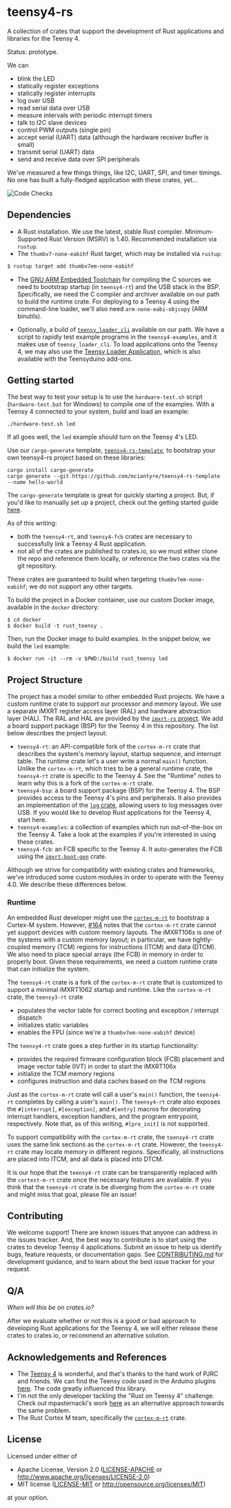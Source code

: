 # teensy4-rs

A collection of crates that support the development of Rust applications and libraries for the Teensy 4.

Status: prototype.

We can
- blink the LED
- statically register exceptions
- statically register interrupts
- log over USB
- read serial data over USB
- measure intervals with periodic interrupt timers
- talk to I2C slave devices
- control PWM outputs (single pin)
- accept serial (UART) data (although the hardware receiver buffer is small)
- transmit serial (UART) data
- send and receive data over SPI peripherals

We've measured a few things things, like I2C, UART, SPI, and timer timings. No one has built a fully-fledged application with these crates, yet...

![Code Checks](https://github.com/mciantyre/teensy4-rs/workflows/Code%20Checks/badge.svg)

## Dependencies

- A Rust installation. We use the latest, stable Rust compiler. Minimum-Supported Rust Version (MSRV) is 1.40. Recommended installation via `rustup`.
- The `thumbv7-none-eabihf` Rust target, which may be installed via `rustup`:

```bash
$ rustup target add thumbv7em-none-eabihf
```

- The [GNU ARM Embedded Toolchain](https://developer.arm.com/tools-and-software/open-source-software/developer-tools/gnu-toolchain/gnu-rm) for compiling the C sources we need to bootstrap startup (in `teensy4-rt`) and the USB stack in the BSP. Specifically, we need the C compiler and archiver available on our path to build the runtime crate. For deploying to a Teensy 4 using the command-line loader, we'll also need `arm-none-eabi-objcopy` (ARM binutils).

- Optionally, a build of [`teensy_loader_cli`](https://github.com/PaulStoffregen/teensy_loader_cli) available on our path. We have a script to rapidly test example programs in the `teensy4-examples`, and it makes use of `teensy_loader_cli`. To load applications onto the Teensy 4, we may also use the [Teensy Loader Application](https://www.pjrc.com/teensy/loader.html), which is also available with the Teensyduino add-ons.

## Getting started

The best way to test your setup is to use the `hardware-test.sh` script (`hardware-test.bat` for Windows) to compile one of the examples. With a Teensy 4 connected to your system, build and load an example:

```
./hardware-test.sh led
```

If all goes well, the `led` example should turn on the Teensy 4's LED.

Use our `cargo-generate` template, [`teensy4-rs-template`](https://github.com/mciantyre/teensy4-rs-template), to bootstrap your own teensy4-rs project based on these libraries:

```
cargo install cargo-generate
cargo generate --git https://github.com/mciantyre/teensy4-rs-template --name hello-world
```

The `cargo-generate` template is great for quickly starting a project. But, if you'd like to manually set up a project, check out the getting started guide [here](docs/2020-01-03-getting-started.md).

As of this writing:

- both the `teensy4-rt`, and `teensy4-fcb` crates are necessary to successfully link a Teensy 4 Rust application.
- not all of the crates are published to crates.io, so we must either clone the repo and reference them locally, or reference the two crates via the git repository.

These crates are guaranteed to build when targeting `thumbv7em-none-eabihf`; we do not support any other targets.

To build the project in a Docker container, use our custom Docker image, available in the `docker` directory:

```
$ cd docker
$ docker build -t rust_teensy . 
```

Then, run the Docker image to build examples. In the snippet below, we build the `led` example: 

```
$ docker run -it --rm -v $PWD:/build rust_teensy led
```

## Project Structure

The project has a model similar to other embedded Rust projects. We have a custom runtime crate to support our processor and memory layout. We use a separate iMXRT register access layer (RAL) and hardware abstraction layer (HAL). The RAL and HAL are provided by the [`imxrt-rs` project](https://github.com/imxrt-rs/imxrt-rs). We add a board support package (BSP) for the Teensy 4 in this repository. The list below describes the project layout:

- `teensy4-rt`: an API-compatible fork of the `cortex-m-rt` crate that describes the system's memory layout, startup sequence, and interrupt table. The runtime crate let's a user write a normal `main()` function. Unlike the `cortex-m-rt`, which tries to be a general runtime crate, the `teensy4-rt` crate is specific to the Teensy 4. See the "Runtime" notes to learn why this is a fork of the `cortex-m-rt` crate.
- `teensy4-bsp`: a board support package (BSP) for the Teensy 4. The BSP provides access to the Teensy 4's pins and peripherals. It also provides an implementation of the [`log` crate](https://crates.io/crates/log), allowing users to log messages over USB. If you would like to develop Rust applications for the Teensy 4, start here.
- `teensy4-examples`: a collection of examples which run out-of-the-box on the Teensy 4. Take a look at the examples if you're interested in using these crates.
- `teensy4-fcb`: an FCB specific to the Teensy 4. It auto-generates the FCB using the [`imxrt-boot-gen`](https://github.com/imxrt-rs/imxrt-boot-gen) crate.

Although we strive for compatibility with existing crates and frameworks, we've introduced some custom modules in order to operate with the Teensy 4.0. We describe these differences below.

### Runtime

An embedded Rust developer might use the [`cortex-m-rt`](https://crates.io/crates/cortex-m-rt) to bootstrap a Cortex-M system. However, [#164](https://github.com/rust-embedded/cortex-m-rt/issues/164) notes that the `cortex-m-rt` crate cannot yet support devices with custom memory layouts. The iMXRT106x is one of the systems with a custom memory layout; in particular, we have tightly-coupled memory (TCM) regions for instructions (ITCM) and data (DTCM). We also need to place special arrays (the FCB) in memory in order to properly boot. Given these requirements, we need a custom runtime crate that can initialize the system.

The `teensy4-rt` crate is a fork of the `cortex-m-rt` crate that is customized to support a minimal iMXRT1062 startup and runtime. Like the `cortex-m-rt` crate, the `teensy3-rt` crate

- populates the vector table for correct booting and exception / interrupt dispatch
- initializes static variables
- enables the FPU (since we're a `thumbv7em-none-eabihf` device)

The `teensy4-rt` crate goes a step further in its startup functionality:

- provides the required firmware configuration block (FCB) placement and image vector table (IVT) in order to start the iMXRT106x
- initialize the TCM memory regions
- configures instruction and data caches based on the TCM regions

Just as the `cortex-m-rt` crate will call a user's `main()` function, the `teensy4-rt` completes by calling a user's `main()`. The `teensy4-rt` crate also exposes the `#[interrupt]`, `#[exception]`, and `#[entry]` macros for decorating interrupt handlers, exception handlers, and the program entrypoint, respectively. Note that, as of this writing, `#[pre_init]` is not supported.

To support compatibility with the `cortex-m-rt` crate, the `teensy4-rt` crate uses the same link sections as the `cortex-m-rt` crate. However, the `teensy4-rt` crate may locate memory in different regions. Specifically, all instructions are placed into ITCM, and all data is placed into DTCM.

It is our hope that the `teensy4-rt` crate can be transparently replaced with the `cortext-m-rt` crate once the necessary features are available. If you think that the `teensy4-rt` crate is be diverging from the `cortex-m-rt` crate and might miss that goal, please file an issue!

## Contributing

We welcome support! There are known issues that anyone can address in the issues tracker. And, the best way to contribute is to start using the crates to develop Teensy 4 applications. Submit an issue to help us identify bugs, feature requests, or documentation gaps. See [CONTRIBUTING.md](CONTRIBUTING.md) for development guidance, and to learn about the best issue tracker for your request.

## Q/A

*When will this be on crates.io?*

After we evaluate whether or not this is a good or bad approach to developing Rust applications for the Teensy 4, we will either release these crates to crates.io, or recommend an alternative solution.

## Acknowledgements and References

- The [Teensy 4](https://www.pjrc.com/store/teensy40.html) is wonderful, and that's thanks to the hard work of PJRC and friends. We can find the Teensy code used in the Arduino plugins [here](https://github.com/PaulStoffregen/cores). The code greatly influenced this library.
- I'm not the only developer tackling the "Rust on Teensy 4" challenge. Check out mpasternacki's work [here](https://gitlab.com/teensy-rs/teensy-4) as an alternative approach towards the same problem.
- The Rust Cortex M team, specifically the [`cortex-m-rt`](https://github.com/rust-embedded/cortex-m-rt) crate.


## License

Licensed under either of

- Apache License, Version 2.0 ([LICENSE-APACHE](LICENSE-APACHE) or
  http://www.apache.org/licenses/LICENSE-2.0)
- MIT license ([LICENSE-MIT](LICENSE-MIT) or http://opensource.org/licenses/MIT)

at your option.